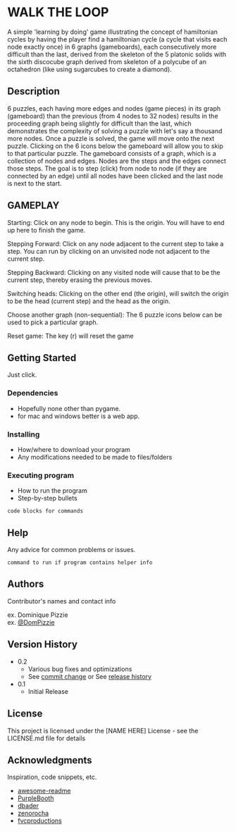 # WALK THE LOOP

A simple 'learning by doing' game illustrating the concept of hamiltonian cycles by having the player find a hamiltonian cycle (a cycle that visits each node exactly once) in 6 graphs (gameboards), each consecutively more difficult than the last, derived from the skeleton of the 5 platonic solids with the sixth discocube graph derived from skeleton of a polycube of an octahedron (like using sugarcubes to create a diamond).

## Description

6 puzzles, each having more edges and nodes (game pieces) in its graph (gameboard) than the previous (from 4 nodes to 32 nodes) results in the proceeding graph being slightly for difficult than the last, which demonstrates the complexity of solving a puzzle with let's say a thousand more nodes.
Once a puzzle is solved, the game will move onto the next puzzle. Clicking on the 6 icons below the gameboard will allow you to skip to that particular puzzle.
The gameboard consists of a graph, which is a collection of nodes and edges. Nodes are the steps and the edges connect those steps.
The goal is to step (click) from node to node (if they are connected by an edge) until all nodes have been clicked and the last node is next to the start.

## GAMEPLAY
Starting:
Click on any node to begin. This is the origin. You will have to end up here to finish the game.

Stepping Forward:
Click on any node adjacent to the current step to take a step.
You can run by clicking on an unvisited node not adjacent to the current step.

Stepping Backward:
Clicking on any visited node will cause that to be the current step, thereby erasing the previous moves.

Switching heads:
Clicking on the other end (the origin), will switch the origin to be the head (current step) and the head as the origin.

Choose another graph (non-sequential):
  The 6 puzzle icons below can be used to pick a particular graph.

Reset game: 
  The key (r) will reset the game

## Getting Started

Just click.

### Dependencies

* Hopefully none other than pygame.
* for mac and windows better is a web app.

### Installing

* How/where to download your program
* Any modifications needed to be made to files/folders

### Executing program

* How to run the program
* Step-by-step bullets
```
code blocks for commands
```

## Help

Any advice for common problems or issues.
```
command to run if program contains helper info
```

## Authors

Contributor's names and contact info

ex. Dominique Pizzie  
ex. [@DomPizzie](https://twitter.com/dompizzie)

## Version History

* 0.2
    * Various bug fixes and optimizations
    * See [commit change]() or See [release history]()
* 0.1
    * Initial Release

## License

This project is licensed under the [NAME HERE] License - see the LICENSE.md file for details

## Acknowledgments

Inspiration, code snippets, etc.
* [awesome-readme](https://github.com/matiassingers/awesome-readme)
* [PurpleBooth](https://gist.github.com/PurpleBooth/109311bb0361f32d87a2)
* [dbader](https://github.com/dbader/readme-template)
* [zenorocha](https://gist.github.com/zenorocha/4526327)
* [fvcproductions](https://gist.github.com/fvcproductions/1bfc2d4aecb01a834b46)